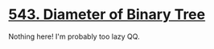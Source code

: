 [543. Diameter of Binary Tree](https://leetcode.com/problems/diameter-of-binary-tree)
===
Nothing here! I'm probably too lazy QQ.